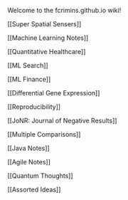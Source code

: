 Welcome to the fcrimins.github.io wiki!

[[Super Spatial Sensers]]

[[Machine Learning Notes]]

[[Quantitative Healthcare]]

[[ML Search]]

[[ML Finance]]

[[Differential Gene Expression]]

[[Reproducibility]]

[[JoNR: Journal of Negative Results]]

[[Multiple Comparisons]]

[[Java Notes]]

[[Agile Notes]]

[[Quantum Thoughts]]

[[Assorted Ideas]]